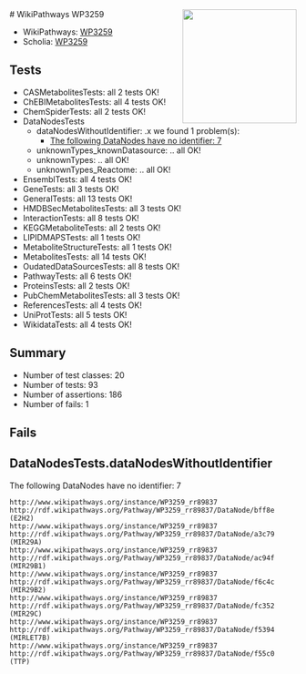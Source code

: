 <img style="float: right; width: 200px" src="https://upload.wikimedia.org/wikipedia/commons/thumb/8/83/Wplogo_with_text_500.png/640px-Wplogo_with_text_500.png" />
# WikiPathways WP3259

* WikiPathways: [WP3259](https://wikipathways.org/pathways/WP3259)
* Scholia: [WP3259](https://scholia.toolforge.org/wikipathways/WP3259)
## Tests
* CASMetabolitesTests: all 2 tests OK!
* ChEBIMetabolitesTests: all 4 tests OK!
* ChemSpiderTests: all 2 tests OK!
* DataNodesTests
    * dataNodesWithoutIdentifier: .x we found 1 problem(s):
        * [The following DataNodes have no identifier: 7](#d2d32fa6)
    * unknownTypes_knownDatasource: .. all OK!
    * unknownTypes: .. all OK!
    * unknownTypes_Reactome: .. all OK!
* EnsemblTests: all 4 tests OK!
* GeneTests: all 3 tests OK!
* GeneralTests: all 13 tests OK!
* HMDBSecMetabolitesTests: all 3 tests OK!
* InteractionTests: all 8 tests OK!
* KEGGMetaboliteTests: all 2 tests OK!
* LIPIDMAPSTests: all 1 tests OK!
* MetaboliteStructureTests: all 1 tests OK!
* MetabolitesTests: all 14 tests OK!
* OudatedDataSourcesTests: all 8 tests OK!
* PathwayTests: all 6 tests OK!
* ProteinsTests: all 2 tests OK!
* PubChemMetabolitesTests: all 3 tests OK!
* ReferencesTests: all 4 tests OK!
* UniProtTests: all 5 tests OK!
* WikidataTests: all 4 tests OK!


## Summary

* Number of test classes: 20
* Number of tests: 93
* Number of assertions: 186
* Number of fails: 1

## Fails

<a name="d2d32fa6" />

## DataNodesTests.dataNodesWithoutIdentifier

The following DataNodes have no identifier: 7
```
http://www.wikipathways.org/instance/WP3259_rr89837 http://rdf.wikipathways.org/Pathway/WP3259_rr89837/DataNode/bff8e (E2H2)
http://www.wikipathways.org/instance/WP3259_rr89837 http://rdf.wikipathways.org/Pathway/WP3259_rr89837/DataNode/a3c79 (MIR29A)
http://www.wikipathways.org/instance/WP3259_rr89837 http://rdf.wikipathways.org/Pathway/WP3259_rr89837/DataNode/ac94f (MIR29B1)
http://www.wikipathways.org/instance/WP3259_rr89837 http://rdf.wikipathways.org/Pathway/WP3259_rr89837/DataNode/f6c4c (MIR29B2)
http://www.wikipathways.org/instance/WP3259_rr89837 http://rdf.wikipathways.org/Pathway/WP3259_rr89837/DataNode/fc352 (MIR29C)
http://www.wikipathways.org/instance/WP3259_rr89837 http://rdf.wikipathways.org/Pathway/WP3259_rr89837/DataNode/f5394 (MIRLET7B)
http://www.wikipathways.org/instance/WP3259_rr89837 http://rdf.wikipathways.org/Pathway/WP3259_rr89837/DataNode/f55c0 (TTP)
```

